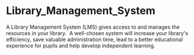 # Library_Management_System
 A Library Management System (LMS) gives access to and manages the resources in your library. ​ A well-chosen system will increase your library's efficiency, save valuable administration time, lead to a better educational experience for pupils and help develop independent learning.
